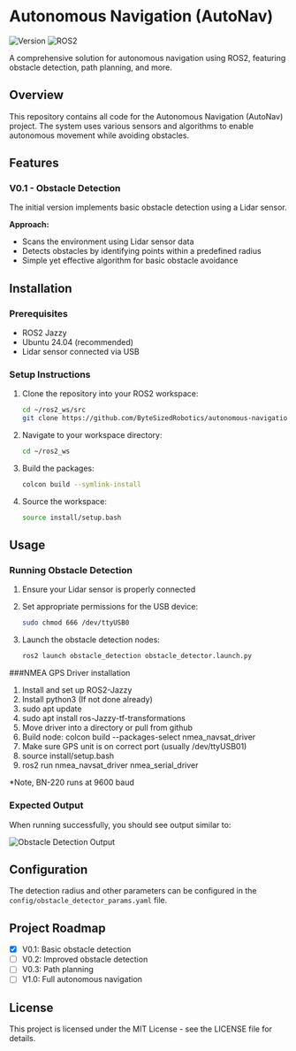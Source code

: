 # Autonomous Navigation (AutoNav)

![Version](https://img.shields.io/badge/version-0.1-blue)
![ROS2](https://img.shields.io/badge/ROS2-compatible-green)

A comprehensive solution for autonomous navigation using ROS2, featuring obstacle detection, path planning, and more.

## Overview

This repository contains all code for the Autonomous Navigation (AutoNav) project. The system uses various sensors and algorithms to enable autonomous movement while avoiding obstacles.

## Features

### V0.1 - Obstacle Detection

The initial version implements basic obstacle detection using a Lidar sensor.

**Approach:**
- Scans the environment using Lidar sensor data
- Detects obstacles by identifying points within a predefined radius
- Simple yet effective algorithm for basic obstacle avoidance

## Installation

### Prerequisites
- ROS2 Jazzy
- Ubuntu 24.04 (recommended)
- Lidar sensor connected via USB

### Setup Instructions

1. Clone the repository into your ROS2 workspace:
   ```bash
   cd ~/ros2_ws/src
   git clone https://github.com/ByteSizedRobotics/autonomous-navigation.git
   ```

2. Navigate to your workspace directory:
   ```bash
   cd ~/ros2_ws
   ```

3. Build the packages:
   ```bash
   colcon build --symlink-install
   ```

4. Source the workspace:
   ```bash
   source install/setup.bash
   ```

## Usage

### Running Obstacle Detection

1. Ensure your Lidar sensor is properly connected

2. Set appropriate permissions for the USB device:
   ```bash
   sudo chmod 666 /dev/ttyUSB0
   ```

3. Launch the obstacle detection nodes:
   ```bash
   ros2 launch obstacle_detection obstacle_detector.launch.py
   ```

###NMEA GPS Driver installation

1. Install and set up ROS2-Jazzy
3. Install python3 (If not done already)
4. sudo apt update
5. sudo apt install ros-Jazzy-tf-transformations
6. Move driver into a directory or pull from github
7. Build node: colcon build --packages-select nmea_navsat_driver
8. Make sure GPS unit is on correct port (usually /dev/ttyUSB01)
9. source install/setup.bash
10. ros2 run nmea_navsat_driver nmea_serial_driver

*Note, BN-220 runs at 9600 baud

### Expected Output

When running successfully, you should see output similar to:

![Obstacle Detection Output](https://github.com/user-attachments/assets/87bf6039-ba21-4f54-9947-c46dac4db427)

## Configuration

The detection radius and other parameters can be configured in the `config/obstacle_detector_params.yaml` file.

## Project Roadmap

- [x] V0.1: Basic obstacle detection
- [ ] V0.2: Improved obstacle detection
- [ ] V0.3: Path planning
- [ ] V1.0: Full autonomous navigation

## License

This project is licensed under the MIT License - see the LICENSE file for details.
